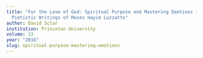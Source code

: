```yaml
---
title: "For the Love of God: Spiritual Purpose and Mastering Emotions in the
  Pietistic Writings of Moses Hayim Luzzatto"
author: David Sclar
institution: Princeton University
volume: 13
year: "2016"
slug: spiritual-purpose-mastering-emotions
---
```

